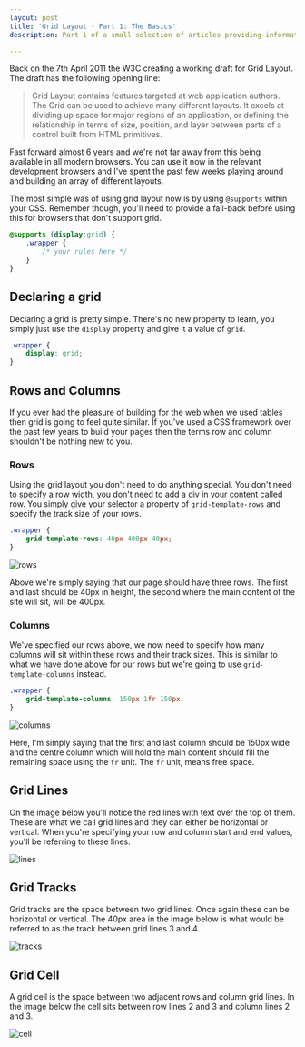 ```yaml
---
layout: post
title: 'Grid Layout - Part 1: The Basics'
description: Part 1 of a small selection of articles providing information about CSS Grid Layout.

---
```


Back on the 7th April 2011 the W3C creating a working draft for Grid Layout. The draft has the following opening line:

<blockquote>Grid Layout contains features targeted at web application authors. The Grid can be used to achieve many different layouts. It excels at dividing up space for major regions of an application, or defining the relationship in terms of size, position, and layer between parts of a control built from HTML primitives.</blockquote>

Fast forward almost 6 years and we're not far away from this being available in all modern browsers. You can use it now in the relevant development browsers and I've spent the past few weeks playing around and building an array of different layouts.

The most simple was of using grid layout now is by using `@supports` within your CSS. Remember though, you'll need to provide a fall-back before using this for browsers that don't support grid.

```css 
@supports (display:grid) {
	.wrapper {
		/* your rules here */
	}
}
``` 

## Declaring a grid
Declaring a grid is pretty simple. There's no new property to learn, you simply just use the `display` property and give it a value of `grid`.

```css
.wrapper {
	display: grid;
}
```

## Rows and Columns
If you ever had the pleasure of building for the web when we used tables then grid is going to feel quite similar. If you've used a CSS framework over the past few years to build your pages then the terms row and column shouldn't be nothing new to you.

### Rows
Using the grid layout you don't need to do anything special. You don't need to specify a row width, you don't need to add a div in your content called row. You simply give your selector a property of `grid-template-rows` and specify the track size of your rows.

```css
.wrapper {
	grid-template-rows: 40px 400px 40px;
}
```

![rows](http://images.micp.co.uk/articles/grid-layout/rows.png)

Above we're simply saying that our page should have three rows. The first and last should be 40px in height, the second where the main content of the site will sit, will be 400px. 

### Columns
We've specified our rows above, we now need to specify how many columns will sit within these rows and their track sizes. This is similar to what we have done above for our rows but we're going to use `grid-template-columns` instead.

```css
.wrapper {
	grid-template-columns: 150px 1fr 150px;
}
```

![columns](http://images.micp.co.uk/articles/grid-layout/cols.png)

Here, I'm simply saying that the first and last column should be 150px wide and the centre column which will hold the main content should fill the remaining space using the `fr` unit. The `fr` unit, means free space.

## Grid Lines
On the image below you'll notice the red lines with text over the top of them. These are what we call grid lines and they can either be horizontal or vertical. When you're specifying your row and column start and end values, you'll be referring to these lines.

![lines](http://images.micp.co.uk/articles/grid-layout/lines.png)

## Grid Tracks
Grid tracks are the space between two grid lines. Once again these can be horizontal or vertical. The 40px area in the image below is what would be referred to as the track between grid lines 3 and 4.

![tracks](http://images.micp.co.uk/articles/grid-layout/track.png)

## Grid Cell
A grid cell is the space between two adjacent rows and column grid lines. In the image below the cell sits between row lines 2 and 3 and column lines 2 and 3.

![cell](http://images.micp.co.uk/articles/grid-layout/cell.png)